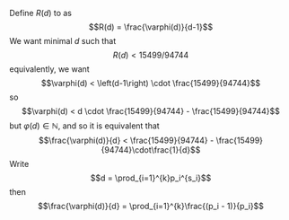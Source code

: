 Define $R(d)$ to as
$$R(d) = \frac{\varphi(d)}{d-1}$$
We want minimal $d$ such that 
$$R(d) < 15499 / 94744$$
equivalently, we want
$$\varphi(d) < \left(d-1\right) \cdot \frac{15499}{94744}$$
so $$\varphi(d) < d \cdot \frac{15499}{94744} - \frac{15499}{94744}$$
but $\varphi(d) \in \mathbb{N}$, and so it is equivalent that 
$$\frac{\varphi(d)}{d} < \frac{15499}{94744} - \frac{15499}{94744}\cdot\frac{1}{d}$$
Write
$$d = \prod_{i=1}^{k}p_i^{s_i}$$
then 
$$\frac{\varphi(d)}{d} = \prod_{i=1}^{k}\frac{(p_i - 1)}{p_i}$$